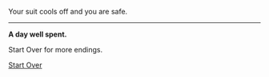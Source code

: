 Your suit cools off and you are safe.

---

**A day well spent.**

Start Over for more endings.

[Start Over](../breakingnews.md)
